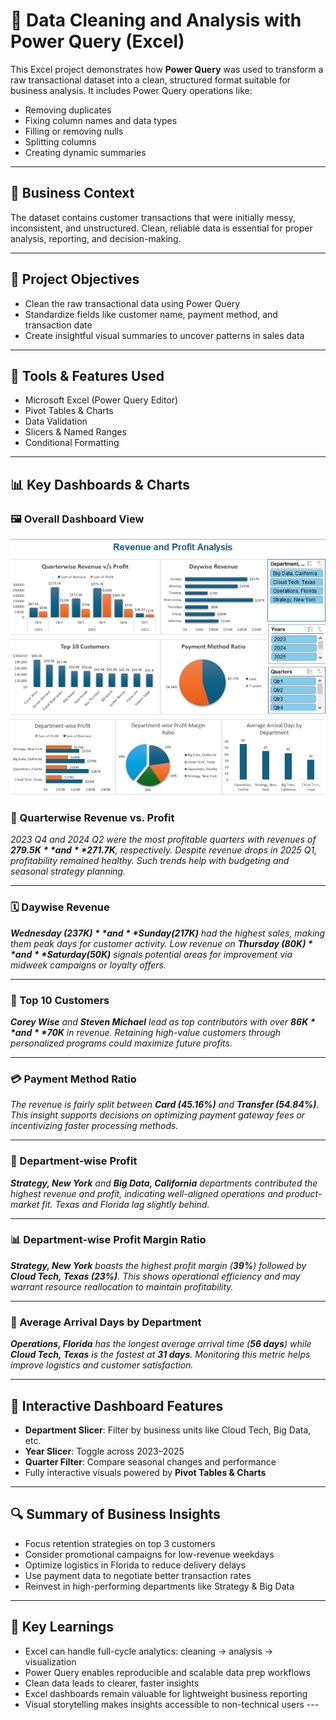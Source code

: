 # 🧹 Data Cleaning and Analysis with Power Query (Excel)

This Excel project demonstrates how **Power Query** was used to transform a raw transactional dataset into a clean, structured format suitable for business analysis. It includes Power Query operations like:
- Removing duplicates
- Fixing column names and data types
- Filling or removing nulls
- Splitting columns
- Creating dynamic summaries

---

## 🧾 Business Context

The dataset contains customer transactions that were initially messy, inconsistent, and unstructured. Clean, reliable data is essential for proper analysis, reporting, and decision-making.

---

## 🎯 Project Objectives

- Clean the raw transactional data using Power Query
- Standardize fields like customer name, payment method, and transaction date
- Create insightful visual summaries to uncover patterns in sales data

---

## 🧰 Tools & Features Used

- Microsoft Excel (Power Query Editor)
- Pivot Tables & Charts
- Data Validation
- Slicers & Named Ranges
- Conditional Formatting

---

## 📊 Key Dashboards & Charts
### 🖼️ Overall Dashboard View 
![Overall Dashboard](dashboard-overview.png)

### 📆 Quarterwise Revenue vs. Profit  
_2023 Q4 and 2024 Q2 were the most profitable quarters with revenues of **$279.5K** and **$271.7K**, respectively. Despite revenue drops in 2025 Q1, profitability remained healthy. Such trends help with budgeting and seasonal strategy planning._

---

### 🗓️ Daywise Revenue  
_**Wednesday ($237K)** and **Sunday ($217K)** had the highest sales, making them peak days for customer activity. Low revenue on **Thursday ($80K)** and **Saturday ($50K)** signals potential areas for improvement via midweek campaigns or loyalty offers._

---

### 🧑 Top 10 Customers  
_**Corey Wise** and **Steven Michael** lead as top contributors with over **$86K** and **$70K** in revenue. Retaining high-value customers through personalized programs could maximize future profits._

---

### 💳 Payment Method Ratio  
_The revenue is fairly split between **Card (45.16%)** and **Transfer (54.84%)**. This insight supports decisions on optimizing payment gateway fees or incentivizing faster processing methods._

---

### 🏢 Department-wise Profit  
_**Strategy, New York** and **Big Data, California** departments contributed the highest revenue and profit, indicating well-aligned operations and product-market fit. Texas and Florida lag slightly behind._

---

### 📊 Department-wise Profit Margin Ratio  
_**Strategy, New York** boasts the highest profit margin (**39%**) followed by **Cloud Tech, Texas (23%)**. This shows operational efficiency and may warrant resource reallocation to maintain profitability._

---

### 🚚 Average Arrival Days by Department  
_**Operations, Florida** has the longest average arrival time (**56 days**) while **Cloud Tech, Texas** is the fastest at **31 days**. Monitoring this metric helps improve logistics and customer satisfaction._

---

## 📌 Interactive Dashboard Features

- **Department Slicer**: Filter by business units like Cloud Tech, Big Data, etc.
- **Year Slicer**: Toggle across 2023–2025
- **Quarter Filter**: Compare seasonal changes and performance
- Fully interactive visuals powered by **Pivot Tables & Charts**

---

## 🔍 Summary of Business Insights

- Focus retention strategies on top 3 customers
- Consider promotional campaigns for low-revenue weekdays
- Optimize logistics in Florida to reduce delivery delays
- Use payment data to negotiate better transaction rates
- Reinvest in high-performing departments like Strategy & Big Data

---

## 🧠 Key Learnings

- Excel can handle full-cycle analytics: cleaning → analysis → visualization  
- Power Query enables reproducible and scalable data prep workflows  
- Clean data leads to clearer, faster insights
- Excel dashboards remain valuable for lightweight business reporting
- Visual storytelling makes insights accessible to non-technical users  ---


